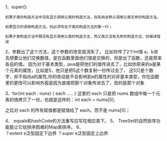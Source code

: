 1、super():

    如果子类的构造方法中没有显示调用父类的构造方法，则系统会默认调用父类无参的构造方法。

    如果显示的调用构造方法，则必须写在子类的构造方法的第一行；

    如果子类构造方法中既没有显示调用父类的构造方法，而父类又没有无参的构造方法，则编译错误

2、参数出了这个方法，这个参数的改变就消失了。
比如你传了2个int值 a，b进去想要让他们交换数值，是在函数里面他们值是交换的，但是出了函数，还是原来各自的值。
因为对于基本类型，java是把他们的值传进去了，比如你原来的a是某个元素的属性，比如是5，他只是把5这个数复制一份传过去了，
这5只是个数字，并不指向a的属性,你的改动是不会影响到a的属性的对非基本类型，你在函数里的更改可以影响外面是因为直接把那个对象传进去了，改的是那个对象  

3、for(int each : nuns)
{
   each .....
}
这里的 each 只是把 nums 数组中每一个元素的值拷贝了一份，也就是这样的：int each = nums[0];

之后对 each 的所有赋值都是赋值给了 each，而不是 nums[0]；

4、
equals和hashCode的方法重写应写在相应类下。
5、
TreeSet的自然排序功能能让它给排序困难的Map表排序。
6、  
？extent e泛型固定下边界
？super e泛型固定上边界